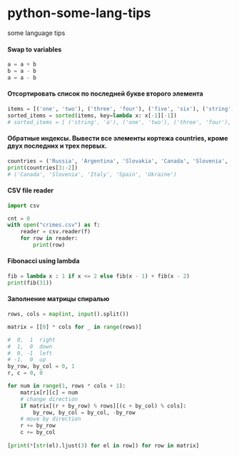 # python-some-lang-tips
some language tips 
#### Swap to variables
```Python
a = a + b
b = a - b
a = a - b
```

#### Отсортировать список по последней букве второго элемента
``` Python
items = [('one', 'two'), ('three', 'four'), ('five', 'six'), ('string', 'a')]
sorted_items = sorted(items, key=lambda x: x[-1][-1])  
# sorted_items = [ ('string', 'a'), ('one', 'two'), ('three', 'four'), ('five', 'six')]
```
#### Обратные индексы. Вывести все элементы кортежа countries, кроме двух последних и трех первых.
``` Python
countries = ('Russia', 'Argentina', 'Slovakia', 'Canada', 'Slovenia', 'Italy', 'Spain', 'Ukraine', 'Chile', 'Cameroon')
print(countries[3:-2])
# ('Canada', 'Slovenia', 'Italy', 'Spain', 'Ukraine')
```

#### CSV file reader
``` Python
import csv

cnt = 0
with open("crimes.csv") as f:
    reader = csv.reader(f)
    for row in reader:
        print(row)
```

#### Fibonacci using lambda
``` Python
fib = lambda x : 1 if x <= 2 else fib(x - 1) + fib(x - 2)
print(fib(31))
``` 
#### Заполнение матрицы спиралью

``` Python
rows, cols = map(int, input().split())

matrix = [[0] * cols for _ in range(rows)]

#  0,  1  right
#  1,  0  down
#  0, -1  left
# -1,  0  up
by_row, by_col = 0, 1
r, c = 0, 0

for num in range(1, rows * cols + 1):
    matrix[r][c] = num
    # change direction
    if matrix[(r + by_row) % rows][(c + by_col) % cols]:
        by_row, by_col = by_col, -by_row 
    # move by direction
    r += by_row
    c += by_col
    
[print(*[str(el).ljust(3) for el in row]) for row in matrix]
```

